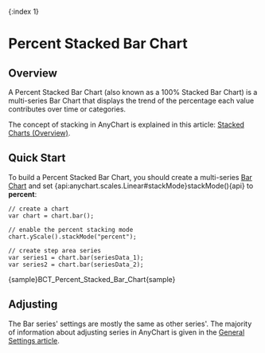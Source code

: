 {:index 1}
# Percent Stacked Bar Chart

## Overview

A Percent Stacked Bar Chart (also known as a 100% Stacked Bar Chart) is a multi-series Bar Chart that displays the trend of the percentage each value contributes over time or categories.

The concept of stacking in AnyChart is explained in this article: [Stacked Charts (Overview)](../Overview).

## Quick Start

To build a Percent Stacked Bar Chart, you should create a multi-series [Bar Chart](../../Bar_Chart) and set {api:anychart.scales.Linear#stackMode}stackMode(){api} to **percent**:

```
// create a chart
var chart = chart.bar();

// enable the percent stacking mode
chart.yScale().stackMode("percent");

// create step area series
var series1 = chart.bar(seriesData_1);
var series2 = chart.bar(seriesData_2);
```

{sample}BCT\_Percent\_Stacked\_Bar\_Chart{sample}

## Adjusting

The Bar series' settings are mostly the same as other series'. The majority of information about adjusting series in AnyChart is given in the [General Settings article](../../General_Settings).